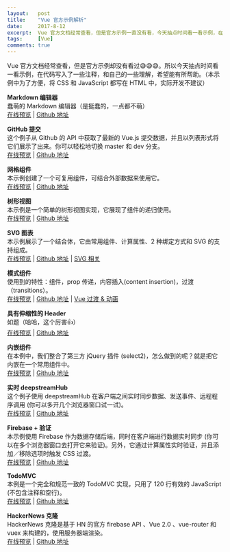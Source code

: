 ```yaml
---
layout:   post
title:    "Vue 官方示例解析"
date:     2017-8-12
excerpt:  Vue 官方文档经常查看，但是官方示例一直没有看，今天抽点时间看一看示例，在代码写入了一些注释，和自己的一些理解，希望能有所帮助。
tags:     [Vue]
comments: true
---
```


Vue 官方文档经常查看，但是官方示例却没有看过😅😅😅。所以今天抽点时间看一看示例，在代码写入了一些注释，和自己的一些理解，希望能有所帮助。（本示例中为了方便，将 CSS 和 JavaScript 都写在 HTML 中，实际开发不建议）

**Markdown 编辑器**  
蠢萌的 Markdown 编辑器（是挺蠢的，一点都不萌）  
[在线预览](/online/Vue-official-example/markdown.html) | 
[Github 地址](https://github.com/zouyongzou/zouyongzou.github.io/blob/master/online/Vue-official-example/markdown.html)

**GitHub 提交**  
这个例子从 Github 的 API 中获取了最新的 Vue.js 提交数据，并且以列表形式将它们展示了出来。你可以轻松地切换 master 和 dev 分支。  
[在线预览](/online/Vue-official-example/github-commit.html) | 
[Github 地址](https://github.com/zouyongzou/zouyongzou.github.io/blob/master/online/Vue-official-example/github-commit.html)

**网格组件**  
本示例创建了一个可复用组件，可结合外部数据来使用它。  
[在线预览](/online/Vue-official-example/grid.html) | 
[Github 地址](https://github.com/zouyongzou/zouyongzou.github.io/blob/master/online/Vue-official-example/grid.html)

**树形视图**  
本示例是一个简单的树形视图实现，它展现了组件的递归使用。  
[在线预览](/online/Vue-official-example/tree.html) | 
[Github 地址](https://github.com/zouyongzou/zouyongzou.github.io/blob/master/online/Vue-official-example/tree.html)

**SVG 图表**  
本示例展示了一个结合体，它由常用组件、计算属性、2 种绑定方式和 SVG 的支持组成。  
[在线预览](/online/Vue-official-example/svg.html) | 
[Github 地址](https://github.com/zouyongzou/zouyongzou.github.io/blob/master/online/Vue-official-example/svg.html) | 
[SVG 相关](https://developer.mozilla.org/en-US/docs/Web/SVG)

**模式组件**  
使用到的特性：组件，prop 传递，内容插入(content insertion)，过渡（transitions）。  
[在线预览](/online/Vue-official-example/modal.html) | 
[Github 地址](https://github.com/zouyongzou/zouyongzou.github.io/blob/master/online/Vue-official-example/modal.html) | 
[Vue 过渡 & 动画](https://cn.vuejs.org/v2/guide/transitions.html)

**具有伸缩性的 Header**  
如题（哈哈，这个厉害👍）  
[在线预览](/online/Vue-official-example/elastic-header.html) | 
[Github 地址](https://github.com/zouyongzou/zouyongzou.github.io/blob/master/online/Vue-official-example/elastic-header.html)

**内嵌组件**  
在本例中，我们整合了第三方 jQuery 插件 (select2)，怎么做到的呢？就是把它内嵌在一个常用组件中。  
[在线预览](/online/Vue-official-example/select2.html) | 
[Github 地址](https://github.com/zouyongzou/zouyongzou.github.io/blob/master/online/Vue-official-example/select2.html)

**实时 deepstreamHub**  
这个例子使用 deepstreamHub 在客户端之间实时同步数据、发送事件、远程程序调用 (你可以多开几个浏览器窗口试一试)。  
[在线预览](/online/Vue-official-example/select2.html) | 
[Github 地址](https://github.com/zouyongzou/zouyongzou.github.io/blob/master/online/Vue-official-example/select2.html)

**Firebase + 验证**  
本示例使用 Firebase 作为数据存储后端，同时在客户端进行数据实时同步 (你可以在多个浏览器窗口去打开它来验证)。另外，它通过计算属性实时验证，并且添加／移除选项时触发 CSS 过渡。  
[在线预览](/online/Vue-official-example/select2.html) | 
[Github 地址](https://github.com/zouyongzou/zouyongzou.github.io/blob/master/online/Vue-official-example/select2.html)

**TodoMVC**  
本例是一个完全和规范一致的 TodoMVC 实现，只用了 120 行有效的 JavaScript (不包含注释和空行)。  
[在线预览](/online/Vue-official-example/select2.html) | 
[Github 地址](https://github.com/zouyongzou/zouyongzou.github.io/blob/master/online/Vue-official-example/select2.html)

**HackerNews 克隆**  
HackerNews 克隆是基于 HN 的官方 firebase API 、Vue 2.0 、vue-router 和 vuex 来构建的，使用服务器端渲染。  
[在线预览](/online/Vue-official-example/select2.html) | 
[Github 地址](https://github.com/zouyongzou/zouyongzou.github.io/blob/master/online/Vue-official-example/select2.html)